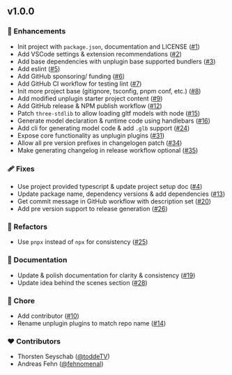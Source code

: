 
## v1.0.0


### 🚀 Enhancements

- Init project with `package.json`, documentation and LICENSE ([#1](https://github.com/toddeTV/gltf-type-toolkit/pull/1))
- Add VSCode settings & extension recommendations ([#2](https://github.com/toddeTV/gltf-type-toolkit/pull/2))
- Add base dependencies with unplugin base supported bundlers ([#3](https://github.com/toddeTV/gltf-type-toolkit/pull/3))
- Add eslint ([#5](https://github.com/toddeTV/gltf-type-toolkit/pull/5))
- Add GitHub sponsoring/ funding ([#6](https://github.com/toddeTV/gltf-type-toolkit/pull/6))
- Add GitHub CI workflow for testing lint ([#7](https://github.com/toddeTV/gltf-type-toolkit/pull/7))
- Init more project base (gitignore, tsconfig, pnpm conf, etc.) ([#8](https://github.com/toddeTV/gltf-type-toolkit/pull/8))
- Add modified unplugin starter project content ([#9](https://github.com/toddeTV/gltf-type-toolkit/pull/9))
- Add GitHub release & NPM publish workflow ([#12](https://github.com/toddeTV/gltf-type-toolkit/pull/12))
- Patch `three-stdlib` to allow loading gltf models with node ([#15](https://github.com/toddeTV/gltf-type-toolkit/pull/15))
- Generate model declaration & runtime code using handlebars ([#16](https://github.com/toddeTV/gltf-type-toolkit/pull/16))
- Add cli for generating model code & add `.glb` support ([#24](https://github.com/toddeTV/gltf-type-toolkit/pull/24))
- Expose core functionality as unplugin plugins ([#31](https://github.com/toddeTV/gltf-type-toolkit/pull/31))
- Allow all pre version prefixes in changelogen patch ([#34](https://github.com/toddeTV/gltf-type-toolkit/pull/34))
- Make generating changelog in release workflow optional ([#35](https://github.com/toddeTV/gltf-type-toolkit/pull/35))

### 🩹 Fixes

- Use project provided typescript & update project setup doc ([#4](https://github.com/toddeTV/gltf-type-toolkit/pull/4))
- Update package name, dependency versions & add dependencies ([#13](https://github.com/toddeTV/gltf-type-toolkit/pull/13))
- Get commit message in GitHub workflow with description set ([#20](https://github.com/toddeTV/gltf-type-toolkit/pull/20))
- Add pre version support to release generation ([#26](https://github.com/toddeTV/gltf-type-toolkit/pull/26))

### 💅 Refactors

- Use `pnpx` instead of `npx` for consistency ([#25](https://github.com/toddeTV/gltf-type-toolkit/pull/25))

### 📖 Documentation

- Update & polish documentation for clarity & consistency ([#19](https://github.com/toddeTV/gltf-type-toolkit/pull/19))
- Update idea behind the scenes section ([#28](https://github.com/toddeTV/gltf-type-toolkit/pull/28))

### 🏡 Chore

- Add contributor ([#10](https://github.com/toddeTV/gltf-type-toolkit/pull/10))
- Rename unplugin plugins to match repo name ([#14](https://github.com/toddeTV/gltf-type-toolkit/pull/14))

### ❤️ Contributors

- Thorsten Seyschab ([@toddeTV](http://github.com/toddeTV))
- Andreas Fehn ([@fehnomenal](http://github.com/fehnomenal))

